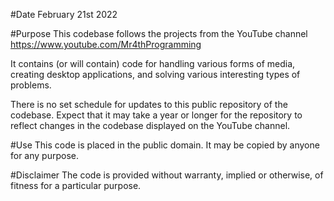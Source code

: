 #Date
February 21st 2022

#Purpose
This codebase follows the projects from the YouTube channel https://www.youtube.com/Mr4thProgramming

It contains (or will contain) code for handling various forms of media, creating desktop applications, and solving various interesting types of problems.

There is no set schedule for updates to this public repository of the codebase. Expect that it may take a year or longer for the repository to reflect changes in the codebase displayed on the YouTube channel.

#Use
This code is placed in the public domain. It may be copied by anyone for any purpose.

#Disclaimer
The code is provided without warranty, implied or otherwise, of fitness for a particular purpose.